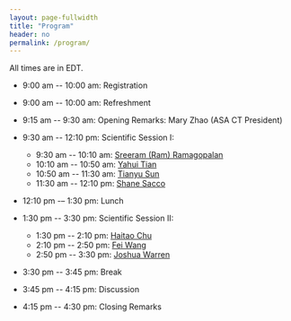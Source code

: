 ```yaml
---
layout: page-fullwidth
title: "Program"
header: no
permalink: /program/
---
```


All times are in EDT.

+ 9:00 am -- 10:00 am: Registration

+ 9:00 am -- 10:00 am: Refreshment

+ 9:15 am -- 9:30 am: Opening Remarks: Mary Zhao (ASA CT President)

+ 9:30 am -- 12:10 pm: Scientific Session I:
  - 9:30 am -- 10:10 am: <a href="../speakers/#speaker1">Sreeram (Ram) Ramagopalan</a>
  - 10:10 am -- 10:50 am: <a href="../speakers/#speaker2">Yahui Tian</a>   
  - 10:50 am -- 11:30 am:  <a href="../speakers/#speaker3">Tianyu Sun</a>
  - 11:30 am -- 12:10 pm:  <a href="../speakers/#speaker4">Shane Sacco</a>

+ 12:10 pm -– 1:30 pm: Lunch

+ 1:30 pm -- 3:30 pm: Scientific Session II:
  - 1:30 pm -- 2:10 pm: <a href="../speakers/#speaker5">Haitao Chu</a> 
  - 2:10 pm -- 2:50 pm: <a href="../speakers/#speaker6">Fei Wang</a>
  - 2:50 pm -- 3:30 pm: <a href="../speakers/#speaker7">Joshua Warren</a>

+ 3:30 pm -- 3:45 pm: Break

+ 3:45 pm -- 4:15 pm: Discussion 

+ 4:15 pm -- 4:30 pm: Closing Remarks